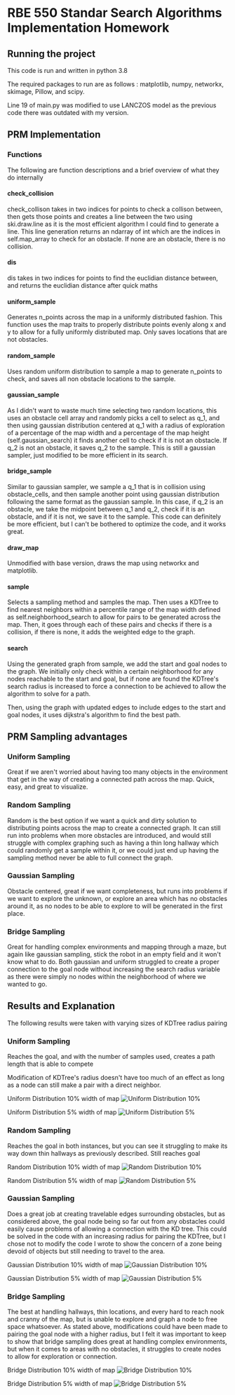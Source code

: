 # RBE 550 Standar Search Algorithms Implementation Homework

## Running the project
This code is run and written in python 3.8

The required packages to run are as follows : matplotlib, numpy, networkx, skimage, Pillow, and scipy.

Line 19 of main.py was modified to use LANCZOS model as the previous code there was outdated with my version.

## PRM Implementation
### Functions
The following are function descriptions and a brief overview of what they do internally
#### check_collision
check_collison takes in two indices for points to check a collison between, then gets those points and creates a line between the two using ski.draw.line as it is the most efficient algorithm I could find to generate a line. This line generation returns an ndarray of int which are the indices in self.map_array to check for an obstacle. If none are an obstacle, there is no collision.

#### dis
dis takes in two indices for points to find the euclidian distance between, and returns the euclidian distance after quick maths

#### uniform_sample
Generates n_points across the map in a uniformly distributed fashion. This function uses the map traits to properly distribute points evenly along x and y to allow for a fully uniformly distributed map. Only saves locations that are not obstacles.

#### random_sample
Uses random uniform distribution to sample a map to generate n_points to check, and saves all non obstacle locations to the sample.

#### gaussian_sample
As I didn't want to waste much time selecting two random locations, this uses an obstacle cell array and randomly picks a cell to select as q_1, and then using gaussian distribution centered at q_1 with a radius of exploration of a percentage of the map width and a percentage of the map height (self.gaussian_search) it finds another cell to check if it is not an obstacle. If q_2 is not an obstacle, it saves q_2 to the sample. This is still a gaussian sampler, just modified to be more efficient in its search.

#### bridge_sample
Similar to gaussian sampler, we sample a q_1 that is in collision using obstacle_cells, and then sample another point using gaussian distribution following the same format as the gaussian sample. In this case, if q_2 is an obstacle, we take the midpoint between q_1 and q_2, check if it is an obstacle, and if it is not, we save it to the sample. This code can definitely be more efficient, but I can't be bothered to optimize the code, and it works great.

#### draw_map
Unmodified with base version, draws the map using networkx and matplotlib.

#### sample
Selects a sampling method and samples the map. Then uses a KDTree to find nearest neighbors within a percentile range of the map width defined as self.neighborhood_search to allow for pairs to be generated across the map. Then, it goes through each of these pairs and checks if there is a collision, if there is none, it adds the weighted edge to the graph.

#### search
Using the generated graph from sample, we add the start and goal nodes to the graph. We initially only check within a certain neighborhood for any nodes reachable to the start and goal, but if none are found the KDTree's search radius is increased to force a connection to be achieved to allow the algorithm to solve for a path.

Then, using the graph with updated edges to include edges to the start and goal nodes, it uses dijkstra's algorithm to find the best path.

## PRM Sampling advantages
### Uniform Sampling
Great if we aren't worried about having too many objects in the environment that get in the way of creating a connected path across the map. Quick, easy, and great to visualize.

### Random Sampling
Random is the best option if we want a quick and dirty solution to distributing points across the map to create a connected graph. It can still run into problems when more obstacles are introduced, and would still struggle with complex graphing such as having a thin long hallway which could randomly get a sample within it, or we could just end up having the sampling method never be able to full connect the graph.

### Gaussian Sampling
Obstacle centered, great if we want completeness, but runs into problems if we want to explore the unknown, or explore an area which has no obstacles around it, as no nodes to be able to explore to will be generated in the first place.

### Bridge Sampling
Great for handling complex environments and mapping through a maze, but again like gaussian sampling, stick the robot in an empty field and it won't know what to do. Both gaussian and uniform struggled to create a proper connection to the goal node without increasing the search radius variable as there were simply no nodes within the neighborhood of where we wanted to go.

## Results and Explanation
The following results were taken with varying sizes of KDTree radius pairing
### Uniform Sampling
Reaches the goal, and with the number of samples used, creates a path length that is able to compete

Modification of KDTree's radius doesn't have too much of an effect as long as a node can still make a pair with a direct neighbor.

Uniform Distribution 10% width of map
![Uniform Distribution 10%](Results/uniform10.png)

Uniform Distribution 5% width of map
![Uniform Distribution 5%](Results/uniform5.png)
### Random Sampling
Reaches the goal in both instances, but you can see it struggling to make its way down thin hallways as previously described. Still reaches goal

Random Distribution 10% width of map
![Random Distribution 10%](Results/random10.png)

Random Distribution 5% width of map
![Random Distribution 5%](Results/random5.png)
### Gaussian Sampling
Does a great job at creating travelable edges surrounding obstacles, but as considered above, the goal node being so far out from any obstacles could easily cause problems of allowing a connection with the KD tree. This could be solved in the code with an increasing radius for pairing the KDTree, but I chose not to modify the code I wrote to show the concern of a zone being devoid of objects but still needing to travel to the area.

Gaussian Distribution 10% width of map
![Gaussian Distribution 10%](Results/gaussian10.png)

Gaussian Distribution 5% width of map
![Gaussian Distribution 5%](Results/gaussian5.png)
### Bridge Sampling
The best at handling hallways, thin locations, and every hard to reach nook and cranny of the map, but is unable to explore and graph a node to free space whatsoever. As stated above, modifications could have been made to pairing the goal node with a higher radius, but I felt it was important to keep to show that bridge sampling does great at handling complex environments, but when it comes to areas with no obstacles, it struggles to create nodes to allow for exploration or connection.

Bridge Distribution 10% width of map
![Bridge Distribution 10%](Results/bridge10.png)

Bridge Distribution 5% width of map
![Bridge Distribution 5%](Results/bridge5.png)